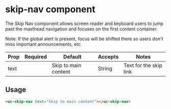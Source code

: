 # skip-nav component

The Skip Nav component allows screen reader and keyboard users to jump past the masthead navigation and focuses on the first content container.

Note: If the global alert is present, focus will be shifted there so users don't miss important announcements, etc.


| Prop | Required | Default              | Accepts | Notes                  |
|------|----------|----------------------|---------|------------------------|
| text |          | Skip to main content | String  | Text for the skip link |

## Usage

```html
<uc-skip-nav text="Skip to main content"></uc-skip-nav>
```
